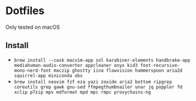 # Dotfiles

Only tested on macOS

## Install

- `brew install --cask macvim-app sol karabiner-elements handbrake-app mediahuman-audio-converter appcleaner onyx kid3 font-recursive-mono-nerd-font maczip ghostty iina flowvision hammerspoon aria2d squirrel-app miniconda obs`
- `brew install neovim fzf eza yazi zoxide aria2 bottom ripgrep coreutils grep gawk gnu-sed ffmpegthumbnailer unar jq poppler fd xclip p7zip mpv mdformat mpd mpc rmpc proxychains-ng`
